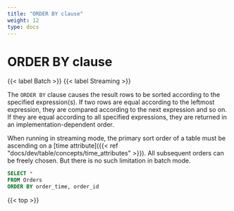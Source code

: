 ```yaml
---
title: "ORDER BY clause"
weight: 12
type: docs
---
```

<!--
Licensed to the Apache Software Foundation (ASF) under one
or more contributor license agreements.  See the NOTICE file
distributed with this work for additional information
regarding copyright ownership.  The ASF licenses this file
to you under the Apache License, Version 2.0 (the
"License"); you may not use this file except in compliance
with the License.  You may obtain a copy of the License at

  http://www.apache.org/licenses/LICENSE-2.0

Unless required by applicable law or agreed to in writing,
software distributed under the License is distributed on an
"AS IS" BASIS, WITHOUT WARRANTIES OR CONDITIONS OF ANY
KIND, either express or implied.  See the License for the
specific language governing permissions and limitations
under the License.
-->

# ORDER BY clause

{{< label Batch >}} {{< label Streaming >}}

The `ORDER BY` clause causes the result rows to be sorted according to the specified expression(s). If two rows are equal according to the leftmost expression, they are compared according to the next expression and so on. If they are equal according to all specified expressions, they are returned in an implementation-dependent order.

When running in streaming mode, the primary sort order of a table must be ascending on a [time attribute]({{< ref "docs/dev/table/concepts/time_attributes" >}}). All subsequent orders can be freely chosen. But there is no such limitation in batch mode.

```sql
SELECT *
FROM Orders
ORDER BY order_time, order_id
```

{{< top >}}
